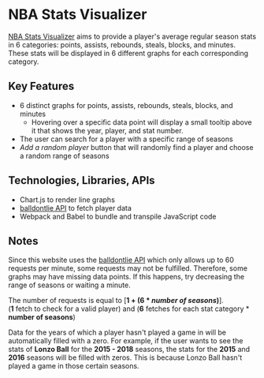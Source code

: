 # NBA Stats Visualizer

[NBA Stats Visualizer](https://deli123.github.io/NBA-Stats-Visualizer/) aims to provide a player's average regular season
stats in 6 categories: points, assists, rebounds, steals, blocks, and minutes.  
These stats will be displayed in 6 different graphs for each corresponding category.


## Key Features
- 6 distinct graphs for points, assists, rebounds, steals, blocks, and minutes
  - Hovering over a specific data point will display a small tooltip above it that shows the year, player, and stat number.
- The user can search for a player with a specific range of seasons
- *Add a random player* button that will randomly find a player and choose a random range of seasons

## Technologies, Libraries, APIs
- Chart.js to render line graphs
- [balldontlie API](https://www.balldontlie.io) to fetch player data
- Webpack and Babel to bundle and transpile JavaScript code

## Notes
Since this website uses the [balldontlie API](https://www.balldontlie.io) which only allows up to 60 requests per minute, some requests may not be fulfilled. Therefore, some graphs may have missing data points. If this happens, try decreasing the range of seasons or waiting a minute.  
  
The number of requests is equal to [**1 + (6 * *number of seasons*)**].  
(**1** fetch to check for a valid player) and (**6** fetches for each stat category * **number of seasons**)

Data for the years of which a player hasn't played a game in will be automatically filled with a zero.
For example, if the user wants to see the stats of **Lonzo Ball** for the **2015 - 2018** seasons, the stats for the **2015** and **2016** seasons will be filled with zeros. This is because Lonzo Ball hasn't played a game in those certain seasons.
